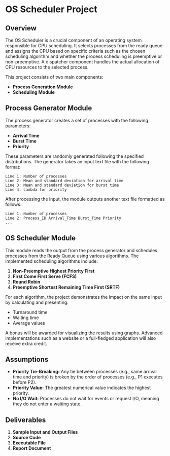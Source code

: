 # OS Scheduler Project

## Overview

The OS Scheduler is a crucial component of an operating system responsible for CPU scheduling. It selects processes from the ready queue and assigns the CPU based on specific criteria such as the chosen scheduling algorithm and whether the process scheduling is preemptive or non-preemptive. A dispatcher component handles the actual allocation of CPU resources to the selected process.

This project consists of two main components:
- **Process Generation Module**
- **Scheduling Module**

## Process Generator Module

The process generator creates a set of processes with the following parameters:
- **Arrival Time**
- **Burst Time**
- **Priority**

These parameters are randomly generated following the specified distributions. The generator takes an input text file with the following format:

```
Line 1: Number of processes
Line 2: Mean and standard deviation for arrival time
Line 3: Mean and standard deviation for burst time
Line 4: Lambda for priority
```

After processing the input, the module outputs another text file formatted as follows:

```
Line 1: Number of processes
Line 2: Process_ID Arrival_Time Burst_Time Priority
...
```

## OS Scheduler Module

This module reads the output from the process generator and schedules processes from the Ready Queue using various algorithms. The implemented scheduling algorithms include:

1. **Non-Preemptive Highest Priority First**
2. **First Come First Serve (FCFS)**
3. **Round Robin**
4. **Preemptive Shortest Remaining Time First (SRTF)**

For each algorithm, the project demonstrates the impact on the same input by calculating and presenting:
- Turnaround time
- Waiting time
- Average values

A bonus will be awarded for visualizing the results using graphs. Advanced implementations such as a website or a full-fledged application will also receive extra credit.

## Assumptions

- **Priority Tie-Breaking:** Any tie between processes (e.g., same arrival time and priority) is broken by the order of processes (e.g., P1 executes before P2).
- **Priority Value:** The greatest numerical value indicates the highest priority.
- **No I/O Wait:** Processes do not wait for events or request I/O, meaning they do not enter a waiting state.

## Deliverables

1. **Sample Input and Output Files**
2. **Source Code**
3. **Executable File**
4. **Report Document**
